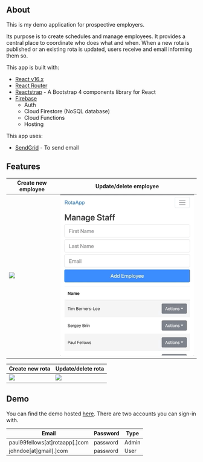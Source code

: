 ## About

This is my demo application for prospective employers.

Its purpose is to create schedules and manage employees. It provides a central place to coordinate who does what and when. When a new rota is published or an existing rota is updated, users receive and email informing them so.

This app is built with:

- [React v16.x](https://github.com/facebook/react)
- [React Router](https://github.com/ReactTraining/react-router)
- [Reactstrap](https://reactstrap.github.io) - A Bootstrap 4 components library for React
- [Firebase](https://firebase.google.com)
  - Auth
  - Cloud Firestore (NoSQL database)
  - Cloud Functions
  - Hosting

This app uses:

- [SendGrid](https://sendgrid.com) - To send email

## Features

| Create new employee               | Update/delete employee             |
| --------------------------------- | ---------------------------------- |
| ![](README-gifs/add-employee.gif) | ![](README-gifs/edit-employee.gif) |

| Create new rota                  | Update/delete rota               |
| -------------------------------- | -------------------------------- |
| ![](README-gifs/create-rota.gif) | ![](README-gifs/update-rota.gif) |

## Demo

You can find the demo hosted [here](https://rota-app-65e11.web.app). There are two accounts you can sign-in with.

| Email                          | Password | Type  |
| ------------------------------ | -------- | ----- |
| paul99fellows[at]rotaapp[.]com | password | Admin |
| johndoe[at]gmail[.]com         | password | User  |
